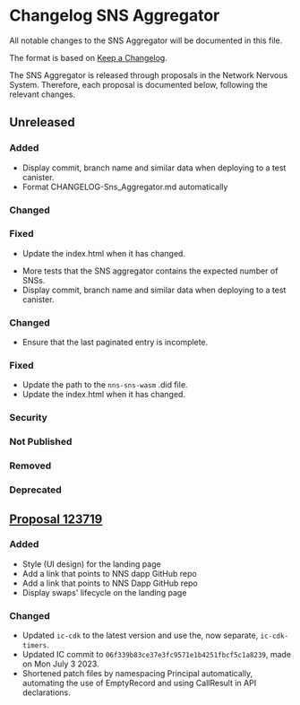 # Changelog SNS Aggregator

All notable changes to the SNS Aggregator will be documented in this file.

The format is based on [Keep a Changelog](https://keepachangelog.com/en/1.0.0/).

The SNS Aggregator is released through proposals in the Network Nervous System. Therefore, each proposal is documented below, following the relevant changes.

## Unreleased

### Added

- Display commit, branch name and similar data when deploying to a test canister.
- Format CHANGELOG-Sns_Aggregator.md automatically

### Changed

### Fixed

- Update the index.html when it has changed.

* More tests that the SNS aggregator contains the expected number of SNSs.
* Display commit, branch name and similar data when deploying to a test canister.

### Changed

- Ensure that the last paginated entry is incomplete.

### Fixed

- Update the path to the `nns-sns-wasm` .did file.
- Update the index.html when it has changed.

### Security

### Not Published

### Removed

### Deprecated

## [Proposal 123719](https://nns.ic0.app/proposal/?u=qoctq-giaaa-aaaaa-aaaea-cai&proposal=123719)

### Added

- Style (UI design) for the landing page
- Add a link that points to NNS dapp GitHub repo
- Add a link that points to NNS Dapp GitHub repo
- Display swaps' lifecycle on the landing page

### Changed

- Updated `ic-cdk` to the latest version and use the, now separate, `ic-cdk-timers`.
- Updated IC commit to `06f339b83ce37e3fc9571e1b4251fbcf5c1a8239`, made on Mon July 3 2023.
- Shortened patch files by namespacing Principal automatically, automating the use of EmptyRecord and using CallResult in API declarations.
